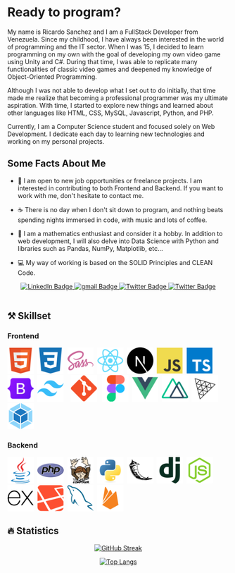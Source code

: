 # Ready to program?

My name is Ricardo Sanchez and I am a FullStack Developer from Venezuela. Since my childhood, I have always been interested in the world of programming and the IT sector. When I was 15, I decided to learn programming on my own with the goal of developing my own video game using Unity and C#. During that time, I was able to replicate many functionalities of classic video games and deepened my knowledge of Object-Oriented Programming.

Although I was not able to develop what I set out to do initially, that time made me realize that becoming a professional programmer was my ultimate aspiration. With time, I started to explore new things and learned about other languages like HTML, CSS, MySQL, Javascript, Python, and PHP.

Currently, I am a Computer Science student and focused solely on Web Development. I dedicate each day to learning new technologies and working on my personal projects.

## Some Facts About Me

- 🔭 I am open to new job opportunities or freelance projects. I am interested in contributing to both Frontend and Backend. If you want to work with me, don't hesitate to contact me.

- ☕ There is no day when I don't sit down to program, and nothing beats spending nights immersed in code, with music and lots of coffee.

- 🧮 I am a mathematics enthusiast and consider it a hobby. In addition to web development, I will also delve into Data Science with Python and libraries such as Pandas, NumPy, Matplotlib, etc...

- 💻 My way of working is based on the SOLID Principles and CLEAN Code.

<div id="badges" align="center">
  <a href="https://www.linkedin.com/in/ricardosan-webdev/">
    <img src="https://img.shields.io/badge/LinkedIn-blue?style=for-the-badge&logo=linkedin&logoColor=white" alt="LinkedIn Badge"/>
  </a>
  <a href="mailto:Rickhersd2002@gmail.com">
    <img src="https://img.shields.io/badge/Email-red?style=for-the-badge&logo=gmail&logoColor=white" alt="gmail Badge"/>
  </a>
  <a href="https://rickhersd.github.io/Portfolio/cv/CV%20-%20Ricardo%20S%C3%A1nchez.pdf">
    <img src="https://img.shields.io/badge/CV-brightgreen?style=for-the-badge" alt="Twitter Badge"/>
  </a>
  <a href="https://rickhersd.github.io/Portfolio/">
    <img src="https://img.shields.io/badge/Porfolio%20Personal-informational?style=for-the-badge" alt="Twitter Badge"/>
  </a>
</div>
<div align="center">
  <img  src="https://komarev.com/ghpvc/?username=Rickhersd&style=flat-square&color=blue" alt=""/>
</div>

## ⚒️ Skillset

### Frontend

<div>
  <img src="https://github.com/devicons/devicon/blob/master/icons/html5/html5-original.svg" title="HTML5" alt="HTML" width="60" height="60"/>&nbsp;
  <img src="https://github.com/devicons/devicon/blob/master/icons/css3/css3-plain.svg" title="CSS3" alt="CSS" width="60" height="60"/>&nbsp;
   <img src="https://github.com/devicons/devicon/blob/master/icons/sass/sass-original.svg" title="JavaScript" alt="JavaScript" width="60" height="60"/>&nbsp;
  <img src="https://github.com/devicons/devicon/blob/master/icons/react/react-original.svg" title="React" alt="React" width="60" height="60"/>&nbsp;
    <img src="https://github.com/devicons/devicon/blob/master/icons/nextjs/nextjs-original.svg" title="Next" alt="Next" width="60" height="60"/>&nbsp;
  <img src="https://github.com/devicons/devicon/blob/master/icons/javascript/javascript-original.svg" title="JavaScript" alt="JavaScript" width="60" height="60"/>&nbsp;
  <img src="https://github.com/devicons/devicon/blob/master/icons/typescript/typescript-original.svg" title="Typescript" alt="Typescript" width="60" height="60"/>&nbsp;
  <img src="https://github.com/devicons/devicon/blob/master/icons/bootstrap/bootstrap-original.svg" title="Bootstrap"  alt="Bootstrap" width="60" height="60"/>&nbsp;
  <img src="https://github.com/devicons/devicon/blob/master/icons/tailwindcss/tailwindcss-plain.svg" title="TailwindCSS" alt="TailwindCSS" width="60" height="60"/>&nbsp;&nbsp;&nbsp;
  <img src="https://github.com/devicons/devicon/blob/master/icons/git/git-original.svg" title="Git" alt="Git" width="60" height="60"/>&nbsp;&nbsp;
  <img src="https://github.com/devicons/devicon/blob/master/icons/figma/figma-original.svg" title="Figma" alt="Figma" width="60" height="60"/>&nbsp;
  <img src="https://github.com/devicons/devicon/blob/master/icons/vuejs/vuejs-original.svg" title="Vue" alt="Vue" width="60" height="60"/>&nbsp;
  <img src="https://github.com/devicons/devicon/blob/master/icons/nuxtjs/nuxtjs-original.svg" title="Nuxt" alt="Nuxt" width="60" height="60"/>&nbsp;
  <img src="https://github.com/devicons/devicon/blob/master/icons/threejs/threejs-original.svg" title="ThreeJS" alt="ThreeJS" width="60" height="60"/>&nbsp;
  <img src="https://github.com/devicons/devicon/blob/master/icons/webpack/webpack-original.svg" title="Webpack" alt="Webpack" width="60" height="60"/>&nbsp;  
</div>

### Backend

<div>
  <img src="https://github.com/devicons/devicon/blob/master/icons/java/java-original.svg" title="Java" alt="Java" width="60" height="60"/>&nbsp;
  <img src="https://github.com/devicons/devicon/blob/master/icons/php/php-original.svg" title="PHP" alt="PHP" width="60" height="60"/>&nbsp;
  <img src="https://github.com/devicons/devicon/blob/master/icons/composer/composer-original.svg" title="Composer" alt="Composer" width="60" height="60"/>&nbsp;
  <img src="https://github.com/devicons/devicon/blob/master/icons/python/python-original.svg" title="Python" alt="Python" width="60" height="60"/>&nbsp;
  <img src="https://github.com/devicons/devicon/blob/master/icons/flask/flask-original.svg" title="Flask" alt="Flask" width="60" height="60"/>&nbsp;
  <img src="https://github.com/devicons/devicon/blob/master/icons/django/django-plain.svg" title="Django" alt="Django" width="60" height="60"/>&nbsp;
  <img src="https://github.com/devicons/devicon/blob/master/icons/nodejs/nodejs-original.svg" title="nodeJs" alt="NodeJs" width="60" height="60"/>&nbsp;
  <img src="https://github.com/devicons/devicon/blob/master/icons/express/express-original.svg" title="Express" alt="Express" width="60" height="60"/>&nbsp;
  <img src="https://github.com/devicons/devicon/blob/master/icons/laravel/laravel-plain.svg" title="Laravel" alt="Laravel" width="60" height="60"/>&nbsp;
  <img src="https://github.com/devicons/devicon/blob/master/icons/mysql/mysql-original.svg" title="MySQL" alt="MySQL" width="60" height="60"/>&nbsp;
  <!-- <img src="https://github.com/devicons/devicon/blob/master/icons/spring/spring-original.svg" title="Spring" alt="Spring" width="60" height="60"/>&nbsp; -->
  <img src="https://github.com/devicons/devicon/blob/master/icons/firebase/firebase-plain.svg" title="Firebase" alt="Firebase" width="60" height="60"/>&nbsp;
</div>

## 🔥 Statistics

<div align="center">
  
  [![GitHub Streak](http://github-readme-streak-stats.herokuapp.com?user=Rickhersd&theme=dark&border_radius=5&locale=es)](https://git.io/streak-stats)
  
  [![Top Langs](https://github-readme-stats.vercel.app/api/top-langs/?username=Rickhersd&layout=compact&theme=dark)](https://github.com/Rickhersd/github-readme-stats)

</div>
